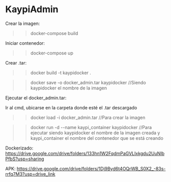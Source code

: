 # KaypiAdmin

Crear la imagen:
>> docker-compose build

Iniciar contenedor:
>> docker-compose up

Crear .tar:

>> docker build -t  kaypidocker .

>> docker save -o docker_admin.tar kaypidocker //Siendo kaypidocker el nombre de la imagen


Ejecutar el docker_admin.tar:

Ir al cmd, ubicarse en la carpeta donde esté el .tar descargado

>> docker load -i docker_admin.tar //Para crear la imagen

>> docker run -d --name kaypi_container kaypidocker //Para ejecutar siendo kaypidocker el nombre de la imagen creada y kaypi_container el nombre del contenedor que se está creando



Dockerizado: https://drive.google.com/drive/folders/133hn1W2FqdmPaGVLIxkgdu2UuNIbPfbS?usp=sharing


APK: https://drive.google.com/drive/folders/1Dj9Byd6t4OQrWB_S0X2_-83s-rrfq7M3?usp=drive_link
